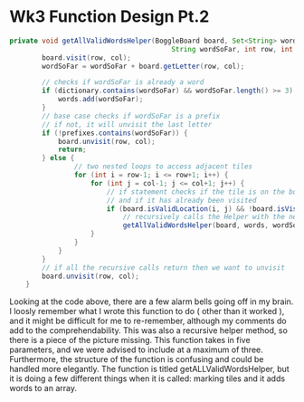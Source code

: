 # Wk3 Function Design Pt.2

``` java
private void getAllValidWordsHelper(BoggleBoard board, Set<String> words, 
                                        String wordSoFar, int row, int col) {
        board.visit(row, col);
        wordSoFar = wordSoFar + board.getLetter(row, col);

        // checks if wordSoFar is already a word
        if (dictionary.contains(wordSoFar) && wordSoFar.length() >= 3) {
            words.add(wordSoFar);
        }
        // base case checks if wordSoFar is a prefix
        // if not, it will unvisit the last letter
        if (!prefixes.contains(wordSoFar)) {
            board.unvisit(row, col);
            return;
        } else {
                // two nested loops to access adjacent tiles
                for (int i = row-1; i <= row+1; i++) {
                    for (int j = col-1; j <= col+1; j++) {
                        // if statement checks if the tile is on the board
                        // and if it has already been visited
                        if (board.isValidLocation(i, j) && !board.isVisited(i, j)) {
                            // recursively calls the Helper with the next row and col
                            getAllValidWordsHelper(board, words, wordSoFar, i, j);
                    }
                }
            }
        }
        // if all the recursive calls return then we want to unvisit
        board.unvisit(row, col);
    }
```

Looking at the code above, there are a few alarm bells going off in my brain. I loosly remember what I wrote this function to do ( other than it worked ), and it
might be difficult for me to re-remember, although my comments do add to the comprehendability. This was also a recursive helper method, so there is a piece of the picture missing. This function takes in five parameters, and we were advised to include at a maximum of three. Furthermore, the structure of the function is confusing and could be handled more elegantly. The function is titled getALLValidWordsHelper, but it is doing a few different things when it is called: marking tiles and it adds words to an array.
